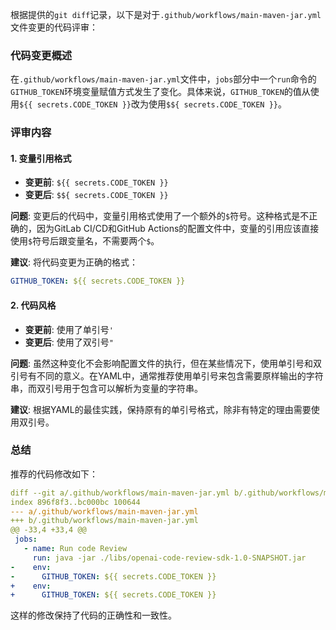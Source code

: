 根据提供的`git diff`记录，以下是对于`.github/workflows/main-maven-jar.yml`文件变更的代码评审：

### 代码变更概述
在`.github/workflows/main-maven-jar.yml`文件中，`jobs`部分中一个`run`命令的`GITHUB_TOKEN`环境变量赋值方式发生了变化。具体来说，`GITHUB_TOKEN`的值从使用`${{ secrets.CODE_TOKEN }}`改为使用`$${ secrets.CODE_TOKEN }}`。

### 评审内容

#### 1. 变量引用格式
- **变更前**: `${{ secrets.CODE_TOKEN }}`
- **变更后**: `$${ secrets.CODE_TOKEN }}`

**问题**: 变更后的代码中，变量引用格式使用了一个额外的`$`符号。这种格式是不正确的，因为GitLab CI/CD和GitHub Actions的配置文件中，变量的引用应该直接使用`$`符号后跟变量名，不需要两个`$`。

**建议**: 将代码变更为正确的格式：
```yaml
GITHUB_TOKEN: ${{ secrets.CODE_TOKEN }}
```

#### 2. 代码风格
- **变更前**: 使用了单引号`'`
- **变更后**: 使用了双引号`"`

**问题**: 虽然这种变化不会影响配置文件的执行，但在某些情况下，使用单引号和双引号有不同的意义。在YAML中，通常推荐使用单引号来包含需要原样输出的字符串，而双引号用于包含可以解析为变量的字符串。

**建议**: 根据YAML的最佳实践，保持原有的单引号格式，除非有特定的理由需要使用双引号。

### 总结
推荐的代码修改如下：
```yaml
diff --git a/.github/workflows/main-maven-jar.yml b/.github/workflows/main-maven-jar.yml
index 896f8f3..bc000bc 100644
--- a/.github/workflows/main-maven-jar.yml
+++ b/.github/workflows/main-maven-jar.yml
@@ -33,4 +33,4 @@
 jobs:
   - name: Run code Review
     run: java -jar ./libs/openai-code-review-sdk-1.0-SNAPSHOT.jar
-    env:
-      GITHUB_TOKEN: ${{ secrets.CODE_TOKEN }}
+    env:
+      GITHUB_TOKEN: ${{ secrets.CODE_TOKEN }}
```

这样的修改保持了代码的正确性和一致性。